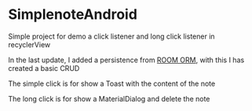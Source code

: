 # SimplenoteAndroid
Simple project for demo a click listener and long click listener in recyclerView

In the last update, I added a persistence from [ROOM ORM](https://developer.android.com/training/data-storage/room), with this I has created a basic CRUD

The simple click is for show a Toast with the content of the note

The long click is for show a MaterialDialog and delete the note